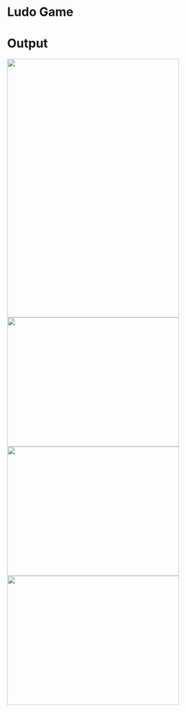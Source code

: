 # Ludo Game 

# Output




<img src="https://user-images.githubusercontent.com/77453811/124298215-a030a380-db79-11eb-9d01-f0e2c866e12b.JPG" height="600" width="400">
<img src="https://user-images.githubusercontent.com/77453811/124298234-a888de80-db79-11eb-89bb-8b6adcbf5e30.JPG" height="300" width="400">
<img src="https://user-images.githubusercontent.com/77453811/124298268-afafec80-db79-11eb-9bb4-da6b7b0e7846.JPG" height="300" width="400">
<img src="https://user-images.githubusercontent.com/77453811/124298297-b8082780-db79-11eb-8052-595bc6f08a0d.JPG" height="300" width="400">
